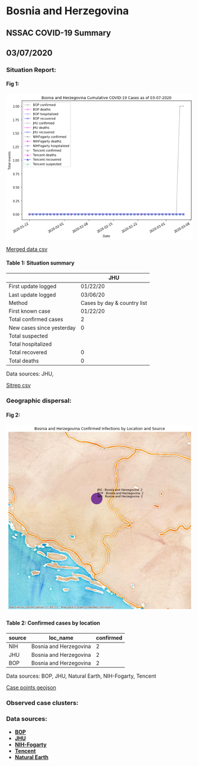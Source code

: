 # Bosnia and Herzegovina
## NSSAC COVID-19 Summary
## 03/07/2020



### Situation Report:
#### Fig 1:
![Bosnia and Herzegovina cases](../merged_histories/Bosnia_and_Herzegovina_merged_histories.png)

[Merged data csv](https://github.com/SchlittDataSci/SchlittDataSci.github.io/blob/master/data/tables/Bosnia_and_Herzegovina_merged_daily.csv)

#### Table 1: Situation summary


|                           | JHU                         |
|---------------------------|-----------------------------|
| First update logged       | 01/22/20                    |
| Last update logged        | 03/06/20                    |
| Method                    | Cases by day & country list |
| First known case          | 01/22/20                    |
| Total confirmed cases     | 2                           |
| New cases since yesterday | 0                           |
| Total suspected           |                             |
| Total hospitalized        |                             |
| Total recovered           | 0                           |
| Total deaths              | 0                           |

Data sources: JHU, 


[Sitrep csv](https://github.com/SchlittDataSci/SchlittDataSci.github.io/blob/master/data/tables/Bosnia_and_Herzegovina_sitrep.csv)

### Geographic dispersal:
#### Fig 2:
![Bosnia and Herzegovina mapped](../case_locs/Bosnia_and_Herzegovina_case_locs.png)

#### Table 2: Confirmed cases by location


| source   | loc_name               |   confirmed |
|----------|------------------------|-------------|
| NIH      | Bosnia and Herzegovina |           2 |
| JHU      | Bosnia and Herzegovina |           2 |
| BOP      | Bosnia and Herzegovina |           2 |

Data sources: BOP, JHU, Natural Earth, NIH-Fogarty, Tencent


[Case points geojson](https://github.com/SchlittDataSci/SchlittDataSci.github.io/blob/master/data/shapes/Bosnia_and_Herzegovina_case_locs.geojson)

### Observed case clusters:
### Data sources:
* **[BOP](https://github.com/beoutbreakprepared/nCoV2019)**
* **[JHU](https://github.com/CSSEGISandData/COVID-19)** 
* **[NIH-Fogarty](https://docs.google.com/spreadsheets/d/1jS24DjSPVWa4iuxuD4OAXrE3QeI8c9BC1hSlqr-NMiU/edit#gid=1187587451)** 
* **[Tencent](https://news.qq.com/zt2020/page/feiyan.htm)**
* **[Natural Earth](https://www.naturalearthdata.com/forums/forum/natural-earth-map-data/cultural-vectors/admin-1-states-provinces-and-their-boundaries/)**

<!-- Global site tag (gtag.js) - Google Analytics -->
<script async src="https://www.googletagmanager.com/gtag/js?id=UA-158816269-1"></script>
<script>
  window.dataLayer = window.dataLayer || [];
  function gtag(){dataLayer.push(arguments);}
  gtag('js', new Date());

  gtag('config', 'UA-158816269-1');
</script>